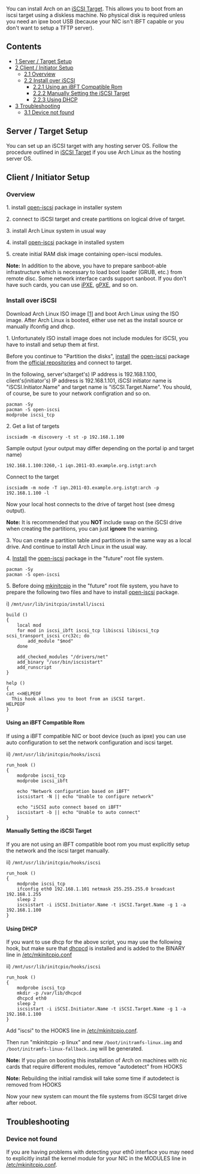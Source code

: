 You can install Arch on an [iSCSI Target](/index.php/ISCSI_Target "ISCSI Target"). This allows you to boot from an iscsi target using a diskless machine. No physical disk is required unless you need an ipxe boot USB (because your NIC isn't iBFT capable or you don't want to setup a TFTP server).

## Contents

*   [1 Server / Target Setup](#Server_.2F_Target_Setup)
*   [2 Client / Initiator Setup](#Client_.2F_Initiator_Setup)
    *   [2.1 Overview](#Overview)
    *   [2.2 Install over iSCSI](#Install_over_iSCSI)
        *   [2.2.1 Using an iBFT Compatible Rom](#Using_an_iBFT_Compatible_Rom)
        *   [2.2.2 Manually Setting the iSCSI Target](#Manually_Setting_the_iSCSI_Target)
        *   [2.2.3 Using DHCP](#Using_DHCP)
*   [3 Troubleshooting](#Troubleshooting)
    *   [3.1 Device not found](#Device_not_found)

## Server / Target Setup

You can set up an iSCSI target with any hosting server OS. Follow the procedure outlined in [iSCSI Target](/index.php/ISCSI_Target "ISCSI Target") if you use Arch Linux as the hosting server OS.

## Client / Initiator Setup

### Overview

1\. install [open-iscsi](https://www.archlinux.org/packages/?name=open-iscsi) package in installer system

2\. connect to iSCSI target and create partitions on logical drive of target.

3\. install Arch Linux system in usual way

4\. install [open-iscsi](https://www.archlinux.org/packages/?name=open-iscsi) package in installed system

5\. create initial RAM disk image containing open-iscsi modules.

**Note:** In addition to the above, you have to prepare sanboot-able infrastructure which is necessary to load boot loader (GRUB, etc.) from remote disc. Some network interface cards support sanboot. If you don't have such cards, you can use [iPXE](http://ipxe.org/), [gPXE](http://etherboot.org/wiki/start), and so on.

### Install over iSCSI

Download Arch Linux ISO image [[1]](https://www.archlinux.org/download/) and boot Arch Linux using the ISO image. After Arch Linux is booted, either use net as the install source or manually ifconfig and dhcp.

1\. Unfortunately ISO install image does not include modules for iSCSI, you have to install and setup them at first.

Before you continue to "Partition the disks", [install](/index.php/Install "Install") the [open-iscsi](https://www.archlinux.org/packages/?name=open-iscsi) package from the [official repositories](/index.php/Official_repositories "Official repositories") and connect to target.

In the following, server's(target's) IP address is 192.168.1.100, client's(initiator's) IP address is 192.168.1.101, iSCSI initiator name is "iSCSI.Initiator.Name" and target name is "iSCSI.Target.Name". You should, of course, be sure to your network configration and so on.

```
pacman -Sy
pacman -S open-iscsi
modprobe iscsi_tcp

```

2\. Get a list of targets

```
iscsiadm -m discovery -t st -p 192.168.1.100

```

Sample output (your output may differ depending on the portal ip and target name)

```
192.168.1.100:3260,-1 iqn.2011-03.example.org.istgt:arch

```

Connect to the target

```
iscsiadm -m node -T iqn.2011-03.example.org.istgt:arch -p 192.168.1.100 -l

```

Now your local host connects to the drive of target host (see dmesg output).

**Note:** It is recommended that you **NOT** include swap on the iSCSI drive when creating the partitions, you can just **ignore** the warning.

3\. You can create a partition table and partitions in the same way as a local drive. And continue to install Arch Linux in the usual way.

4\. [Install](/index.php/Install "Install") the [open-iscsi](https://www.archlinux.org/packages/?name=open-iscsi) package in the "future" root file system.

```
pacman -Sy
pacman -S open-iscsi

```

5\. Before doing [mkinitcpio](/index.php/Mkinitcpio "Mkinitcpio") in the "future" root file system, you have to prepare the following two files and have to install [open-iscsi](https://www.archlinux.org/packages/?name=open-iscsi) package.

i) `/mnt/usr/lib/initcpio/install/iscsi`

```
build ()
{
    local mod
    for mod in iscsi_ibft iscsi_tcp libiscsi libiscsi_tcp scsi_transport_iscsi crc32c; do
        add_module "$mod"
    done

    add_checked_modules "/drivers/net"
    add_binary "/usr/bin/iscsistart"
    add_runscript
}

help ()
{
cat <<HELPEOF
  This hook allows you to boot from an iSCSI target.
HELPEOF
}

```

#### Using an iBFT Compatible Rom

If using a iBFT compatible NIC or boot device (such as ipxe) you can use auto configuration to set the network configuration and iscsi target.

ii) `/mnt/usr/lib/initcpio/hooks/iscsi`

```
run_hook ()
{
    modprobe iscsi_tcp 
    modprobe iscsi_ibft

    echo "Network configuration based on iBFT"
    iscsistart -N || echo "Unable to configure network"

    echo "iSCSI auto connect based on iBFT"
    iscsistart -b || echo "Unable to auto connect"
}

```

#### Manually Setting the iSCSI Target

If you are not using an iBFT compatible boot rom you must explicitly setup the network and the iscsi target manually.

ii) `/mnt/usr/lib/initcpio/hooks/iscsi`

```
run_hook ()
{
    modprobe iscsi_tcp
    ifconfig eth0 192.168.1.101 netmask 255.255.255.0 broadcast 192.168.1.255
    sleep 2
    iscsistart -i iSCSI.Initiator.Name -t iSCSI.Target.Name -g 1 -a 192.168.1.100
}

```

#### Using DHCP

If you want to use dhcp for the above script, you may use the following hook, but make sure that [dhcpcd](https://www.archlinux.org/packages/?name=dhcpcd) is installed and is added to the BINARY line in [/etc/mkinitcpio.conf](/index.php/Mkinitcpio "Mkinitcpio")

ii) `/mnt/usr/lib/initcpio/hooks/iscsi`

```
run_hook ()
{
    modprobe iscsi_tcp
    mkdir -p /var/lib/dhcpcd
    dhcpcd eth0
    sleep 2
    iscsistart -i iSCSI.Initiator.Name -t iSCSI.Target.Name -g 1 -a 192.168.1.100
}

```

Add "iscsi" to the HOOKS line in [/etc/mkinitcpio.conf](/index.php/Mkinitcpio "Mkinitcpio").

Then run "mkinitcpio -p linux" and new `/boot/initramfs-linux.img` and `/boot/initramfs-linux-fallback.img` will be generated.

**Note:** If you plan on booting this installation of Arch on machines with nic cards that require different modules, remove "autodetect" from HOOKS

**Note:** Rebuilding the initial ramdisk will take some time if autodetect is removed from HOOKS

Now your new system can mount the file systems from iSCSI target drive after reboot.

## Troubleshooting

### Device not found

If you are having problems with detecting your eth0 interface you may need to explicitly install the kernel module for your NIC in the MODULES line in [/etc/mkinitcpio.conf](/index.php/Mkinitcpio "Mkinitcpio").